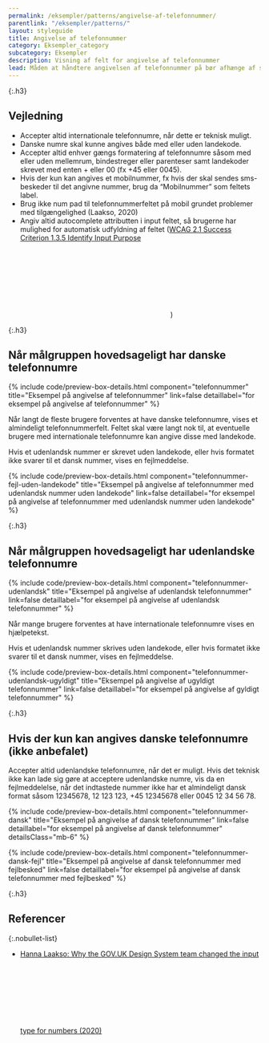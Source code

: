 ```yaml
---
permalink: /eksempler/patterns/angivelse-af-telefonnummer/
parentlink: "/eksempler/patterns/"
layout: styleguide
title: Angivelse af telefonnummer
category: Eksempler_category
subcategory: Eksempler
description: Visning af felt for angivelse af telefonnummer
lead: Måden at håndtere angivelsen af telefonnummer på bør afhænge af selvbetjeningsløsningens målgruppe.
---
```


{:.h3}
## Vejledning

- Accepter altid internationale telefonnumre, når dette er teknisk muligt.
- Danske numre skal kunne angives både med eller uden landekode.
- Accepter altid enhver gængs formatering af telefonnumre såsom med eller uden mellemrum, bindestreger eller parenteser samt landekoder skrevet med enten + eller 00 (fx +45 eller 0045).
- Hvis der kun kan angives et mobilnummer, fx hvis der skal sendes sms-beskeder til det angivne nummer, brug da “Mobilnummer” som feltets label.
- Brug ikke num pad til telefonnummerfeltet på mobil grundet problemer med tilgængelighed (Laakso, 2020)
- Angiv altid autocomplete attributten i input feltet, så brugerne har mulighed for automatisk udfyldning af feltet (<a href="https://www.w3.org/WAI/WCAG21/Understanding/identify-input-purpose.html" class="icon-link">WCAG 2.1 Success Criterion 1.3.5 Identify Input Purpose<svg class="icon-svg" focusable="false" aria-hidden="true"><use xlink:href="#open-in-new"></use></svg></a>)

{:.h3}
## Når målgruppen hovedsageligt har danske telefonnumre

{% include code/preview-box-details.html component="telefonnummer" title="Eksempel på angivelse af telefonnummer" link=false detaillabel="for eksempel på angivelse af telefonnummer" %}

Når langt de fleste brugere forventes at have danske telefonnumre, vises et almindeligt telefonnummerfelt. Feltet skal være langt nok til, at eventuelle brugere med internationale telefonnumre kan angive disse med landekode. 

Hvis et udenlandsk nummer er skrevet uden landekode, eller hvis formatet ikke svarer til et dansk nummer, vises en fejlmeddelse.

{% include code/preview-box-details.html component="telefonnummer-fejl-uden-landekode" title="Eksempel på angivelse af telefonnummer med udenlandsk nummer uden landekode" link=false detaillabel="for eksempel på angivelse af telefonnummer med udenlandsk nummer uden landekode" %}

{:.h3}
## Når målgruppen hovedsageligt har udenlandske telefonnumre

{% include code/preview-box-details.html component="telefonnummer-udenlandsk" title="Eksempel på angivelse af udenlandsk telefonnummer" link=false detaillabel="for eksempel på angivelse af udenlandsk telefonnummer" %}

Når mange brugere forventes at have internationale telefonnumre vises en hjælpetekst.

Hvis et udenlandsk nummer skrives uden landekode, eller hvis formatet ikke svarer til et dansk nummer, vises en fejlmeddelse.

{% include code/preview-box-details.html component="telefonnummer-udenlandsk-ugyldigt" title="Eksempel på angivelse af ugyldigt telefonnummer" link=false detaillabel="for eksempel på angivelse af gyldigt telefonnummer" %}

{:.h3}
## Hvis der kun kan angives danske telefonnumre (ikke anbefalet)

Accepter altid udenlandske telefonnumre, når det er muligt. Hvis det teknisk ikke kan lade sig gøre at acceptere udenlandske numre, vis da en fejlmeddelelse, når det indtastede nummer ikke har et almindeligt dansk format såsom 12345678, 12 123 123, +45 12345678 eller 0045 12 34 56 78.

{% include code/preview-box-details.html component="telefonnummer-dansk" title="Eksempel på angivelse af dansk telefonnummer" link=false detaillabel="for eksempel på angivelse af dansk telefonnummer" detailsClass="mb-6" %}


{% include code/preview-box-details.html component="telefonnummer-dansk-fejl" title="Eksempel på angivelse af dansk telefonnummer med fejlbesked" link=false detaillabel="for eksempel på angivelse af dansk telefonnummer med fejlbesked" %}

{:.h3}
## Referencer

{:.nobullet-list}
- <a href="https://technology.blog.gov.uk/2020/02/24/why-the-gov-uk-design-system-team-changed-the-input-type-for-numbers/" class="icon-link">Hanna Laakso: Why the GOV.UK Design System team changed the input type for numbers (2020)<svg class="icon-svg" focusable="false" aria-hidden="true"><use xlink:href="#open-in-new"></use></svg></a>